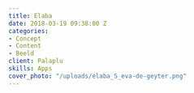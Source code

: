 ```yaml
---
title: Elaba
date: 2018-03-19 09:38:00 Z
categories:
- Concept
- Content
- Beeld
client: Palaplu
skills: Apps
cover_photo: "/uploads/elaba_S_eva-de-geyter.png"
---
```


